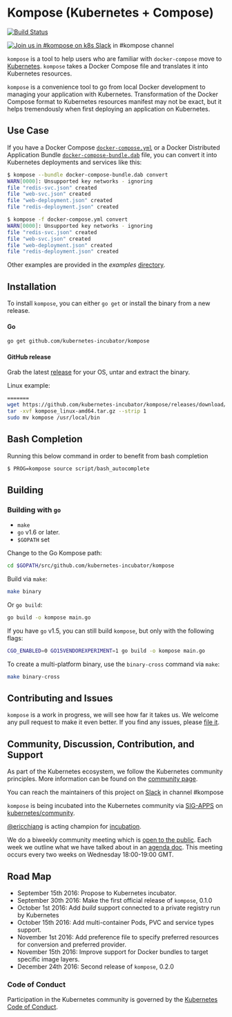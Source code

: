 # Kompose (Kubernetes + Compose)

[![Build Status](https://travis-ci.org/kubernetes-incubator/kompose.svg?branch=master)](https://travis-ci.org/kubernetes-incubator/kompose)

[![Join us in #kompose on k8s Slack](https://s3.eu-central-1.amazonaws.com/ngtuna/join-us-on-slack.png)](http://slack.kubernetes.io) in #kompose channel

`kompose` is a tool to help users who are familiar with `docker-compose` move to [Kubernetes](http://kubernetes.io). `kompose` takes a Docker Compose file and translates it into Kubernetes resources.

`kompose` is a convenience tool to go from local Docker development to managing your application with Kubernetes. Transformation of the Docker Compose format to Kubernetes resources manifest may not be exact, but it helps tremendously when first deploying an application on Kubernetes.

## Use Case

If you have a Docker Compose [`docker-compose.yml`](./examples/docker-compose.yml) or a Docker Distributed Application Bundle [`docker-compose-bundle.dab`](./examples/docker-compose-bundle.dab) file, you can convert it into Kubernetes deployments and services like this:

```sh
$ kompose --bundle docker-compose-bundle.dab convert
WARN[0000]: Unsupported key networks - ignoring
file "redis-svc.json" created
file "web-svc.json" created
file "web-deployment.json" created
file "redis-deployment.json" created

$ kompose -f docker-compose.yml convert
WARN[0000]: Unsupported key networks - ignoring
file "redis-svc.json" created
file "web-svc.json" created
file "web-deployment.json" created
file "redis-deployment.json" created
```

Other examples are provided in the _examples_ [directory](./examples).

## Installation

To install `kompose`, you can either `go get` or install the binary from a new release.

#### Go

```sh
go get github.com/kubernetes-incubator/kompose
```

#### GitHub release

Grab the latest [release](https://github.com/kubernetes-incubator/kompose/releases) for your OS, untar and extract the binary.

Linux example:

```sh
=======
wget https://github.com/kubernetes-incubator/kompose/releases/download/v0.1.2/kompose_linux-amd64.tar.gz
tar -xvf kompose_linux-amd64.tar.gz --strip 1
sudo mv kompose /usr/local/bin
```

## Bash Completion

Running this below command in order to benefit from bash completion

```sh
$ PROG=kompose source script/bash_autocomplete
```

## Building

### Building with `go`

- `make`
- `go` v1.6 or later.
- `$GOPATH` set

Change to the Go Kompose path:

```sh
cd $GOPATH/src/github.com/kubernetes-incubator/kompose
```

Build via `make`:

```sh
make binary
```

Or `go build`:

```sh
go build -o kompose main.go
```

If you have `go` v1.5, you can still build `kompose`, but only with the following flags:

```sh
CGO_ENABLED=0 GO15VENDOREXPERIMENT=1 go build -o kompose main.go
```

To create a multi-platform binary, use the `binary-cross` command via `make`:

```sh
make binary-cross
```

## Contributing and Issues

`kompose` is a work in progress, we will see how far it takes us. We welcome any pull request to make it even better.
If you find any issues, please [file it](https://github.com/kubernetes-incubator/kompose/issues).

## Community, Discussion, Contribution, and Support

As part of the Kubernetes ecosystem, we follow the Kubernetes community principles. More information can be found on the [community page](http://kubernetes.io/community/).

You can reach the maintainers of this project on [Slack](http://slack.kubernetes.io) in channel #kompose

`kompose` is being incubated into the Kubernetes community via [SIG-APPS](https://github.com/kubernetes/community/tree/master/sig-apps) on [kubernetes/community](https://github.com/kubernetes/community).

[@ericchiang](https://github.com/ericchiang) is acting champion for [incubation](https://github.com/kubernetes/community/blob/master/incubator.md).

We do a biweekly community meeting which is [open to the public](https://bluejeans.com/404059616). Each week we outline what we have talked about in an [agenda doc](https://docs.google.com/document/d/1I5I21Cp_JZ9Az5MgMcu6Hl7m8WQ1Eqk_WeQLHenNom0/edit?usp=sharing). This meeting occurs every two weeks on Wednesday 18:00-19:00 GMT.

## Road Map

* September 15th 2016: Propose to Kubernetes incubator.
* September 30th 2016: Make the first official release of `kompose`, 0.1.0
* October 1st 2016: Add _build_ support connected to a private registry run by Kubernetes
* October 15th 2016: Add multi-container Pods, PVC and service types support.
* November 1st 2016: Add preference file to specify preferred resources for conversion and preferred provider.
* November 15th 2016: Improve support for Docker bundles to target specific image layers.
* December 24th 2016: Second release of `kompose`, 0.2.0

### Code of Conduct

Participation in the Kubernetes community is governed by the [Kubernetes Code of Conduct](code-of-conduct.md).
